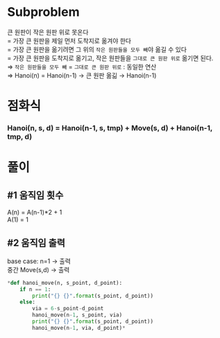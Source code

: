 # Subproblem

큰 원판이 작은 원판 위로 못온다  
= 가장 큰 원판을 제일 먼저 도착지로 옮겨야 한다  
= 가장 큰 원판을 옮기려면 그 위의 `작은 원판들을 모두 빼`야 옮길 수 있다  
= 가장 큰 원판을 도착지로 옮기고, 작은 원판들을 `그대로 큰 원판 위로` 옮기면 된다.  
⇒ `작은 원판들을 모두 빼` = `그대로 큰 원판 위로` : 동일한 연산  
⇒ Hanoi(n) = Hanoi(n-1) → 큰 원판 옮긺 → Hanoi(n-1)

# 점화식

### Hanoi(n, s, d) = Hanoi(n-1, s, tmp) + Move(s, d) + Hanoi(n-1, tmp, d)

# 풀이

## #1 움직임 횟수

A(n) = A(n-1)*2 + 1  
A(1) = 1

## #2 움직임 출력

base case: n=1 → 출력  
중간 Move(s,d) → 출력

```python
*def hanoi_move(n, s_point, d_point):
    if n == 1:
        print("{} {}".format(s_point, d_point))
    else:
        via = 6-s_point-d_point
        hanoi_move(n-1, s_point, via)
        print("{} {}".format(s_point, d_point))
        hanoi_move(n-1, via, d_point)*
```